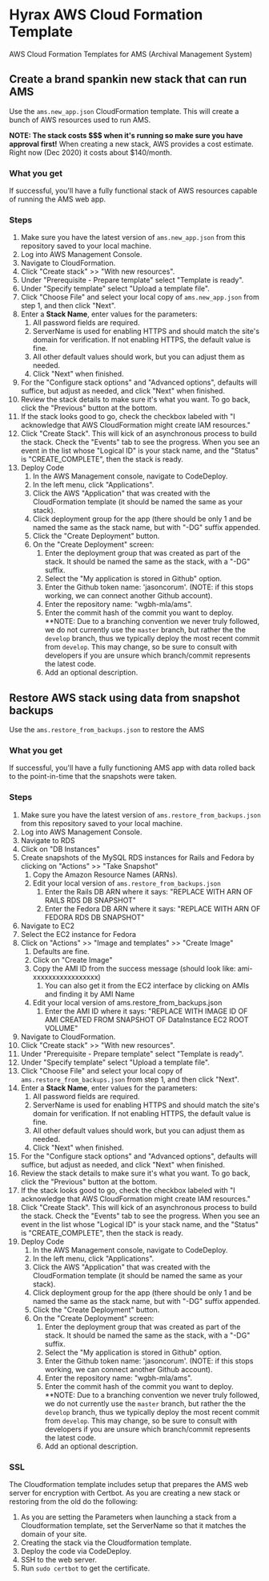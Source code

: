 # Hyrax AWS Cloud Formation Template
AWS Cloud Formation Templates for AMS (Archival Management System)

## Create a brand spankin new stack that can run AMS

Use the `ams.new_app.json` CloudFormation template. This will create a bunch of
AWS resources used to run AMS.

**NOTE: The stack costs $$$ when it's running so make sure you have approval
first!** When creating a new stack, AWS provides a cost estimate. Right now
(Dec 2020) it costs about $140/month.

### What you get

If successful, you'll have a fully functional stack of AWS resources capable of
running the AMS web app.

### Steps

1. Make sure you have the latest version of `ams.new_app.json` from this
   repository saved to your local machine.
1. Log into AWS Management Console.
1. Navigate to CloudFormation.
1. Click "Create stack" >> "With new resources".
1. Under "Prerequisite - Prepare template" select "Template is ready".
1. Under "Specify template" select "Upload a template file".
1. Click "Choose File" and select your local copy of `ams.new_app.json` from
   step 1, and then click "Next".
1. Enter a **Stack Name**, enter values for the parameters:
   1. All password fields are required.
   1. ServerName is used for enabling HTTPS and should match the site's domain for verification. If not enabling HTTPS, the default value is fine.
   1. All other default values should work, but you can adjust them as needed.
   1. Click "Next" when finished.
1. For the "Configure stack options" and "Advanced options", defaults will
   suffice, but adjust as needed, and click "Next" when finished.
1. Review the stack details to make sure it's what you want. To go back, click
   the "Previous" button at the bottom.
1. If the stack looks good to go, check the checkbox labeled with
   "I acknowledge that AWS CloudFormation might create IAM resources."
1. Click "Create Stack". This will kick of an asynchronous process to build
   the stack. Check the "Events" tab to see the progress. When you see an event
   in the list whose "Logical ID" is your stack name, and the "Status" is
   "CREATE_COMPLETE", then the stack is ready.
1. Deploy Code
   1. In the AWS Management console, navigate to CodeDeploy.
   1. In the left menu, click "Applications".
   1. Click the AWS "Application" that was created with the CloudFormation
      template (it should be named the same as your stack).
   1. Click deployment group for the app (there should be only 1 and be named
      the same as the stack name, but with "-DG" suffix appended.
   1. Click the "Create Deployment" button.
   1. On the "Create Deployment" screen:
      1. Enter the deployment group that was created as part of the stack. It
         should be named the same as the stack, with a "-DG" suffix.
      1. Select the "My application is stored in Github" option.
      1. Enter the Github token name: 'jasoncorum'. (NOTE: if this stops
         working, we can connect another Github account).
      1. Enter the repository name: "wgbh-mla/ams".
      1. Enter the commit hash of the commit you want to deploy. **NOTE:
         Due to a branching convention we never truly followed, we do not
         currently use the `master` branch, but rather the the `develop` branch,
         thus we typically deploy the most recent commit from `develop`. This
         may change, so be sure to consult with developers if you are unsure
         which branch/commit represents the latest code.
      1. Add an optional description.

## Restore AWS stack using data from snapshot backups

Use the `ams.restore_from_backups.json` to restore the AMS

### What you get

If successful, you'll have a fully functioning AMS app with data rolled back
to the point-in-time that the snapshots were taken.

### Steps

1. Make sure you have the latest version of `ams.restore_from_backups.json` from this
   repository saved to your local machine.
1. Log into AWS Management Console.
1. Navigate to RDS
1. Click on "DB Instances"
1. Create snapshots of the MySQL RDS instances for Rails and Fedora by clicking on "Actions" >> "Take Snapshot"
   1. Copy the Amazon Resource Names (ARNs).
   1. Edit your local version of `ams.restore_from_backups.json`
      1. Enter the Rails DB ARN where it says: "REPLACE WITH ARN OF RAILS RDS DB SNAPSHOT"
      1. Enter the Fedora DB ARN where it says: "REPLACE WITH ARN OF FEDORA RDS DB SNAPSHOT"
1. Navigate to EC2
1. Select the EC2 instance for Fedora
1. Click on "Actions" >> "Image and templates" >> "Create Image"
   1. Defaults are fine.
   1. Click on "Create Image"
   1. Copy the AMI ID from the success message (should look like: ami-xxxxxxxxxxxxxxxxx)
      1. You can also get it from the EC2 interface by clicking on AMIs and finding it by AMI Name
   1. Edit your local version of ams.restore_from_backups.json
      1. Enter the AMI ID where it says: "REPLACE WITH IMAGE ID OF AMI CREATED FROM SNAPSHOT OF DataInstance EC2 ROOT VOLUME"
1. Navigate to CloudFormation.
1. Click "Create stack" >> "With new resources".
1. Under "Prerequisite - Prepare template" select "Template is ready".
1. Under "Specify template" select "Upload a template file".
1. Click "Choose File" and select your local copy of `ams.restore_from_backups.json` from
   step 1, and then click "Next".
1. Enter a **Stack Name**, enter values for the parameters:
   1. All password fields are required.
   1. ServerName is used for enabling HTTPS and should match the site's domain for verification. If not enabling HTTPS, the default value is fine.
   1. All other default values should work, but you can adjust them as needed.
   1. Click "Next" when finished.
1. For the "Configure stack options" and "Advanced options", defaults will
   suffice, but adjust as needed, and click "Next" when finished.
1. Review the stack details to make sure it's what you want. To go back, click
   the "Previous" button at the bottom.
1. If the stack looks good to go, check the checkbox labeled with
   "I acknowledge that AWS CloudFormation might create IAM resources."
1. Click "Create Stack". This will kick of an asynchronous process to build
   the stack. Check the "Events" tab to see the progress. When you see an event
   in the list whose "Logical ID" is your stack name, and the "Status" is
   "CREATE_COMPLETE", then the stack is ready.
1. Deploy Code
   1. In the AWS Management console, navigate to CodeDeploy.
   1. In the left menu, click "Applications".
   1. Click the AWS "Application" that was created with the CloudFormation
      template (it should be named the same as your stack).
   1. Click deployment group for the app (there should be only 1 and be named
      the same as the stack name, but with "-DG" suffix appended.
   1. Click the "Create Deployment" button.
   1. On the "Create Deployment" screen:
      1. Enter the deployment group that was created as part of the stack. It
         should be named the same as the stack, with a "-DG" suffix.
      1. Select the "My application is stored in Github" option.
      1. Enter the Github token name: 'jasoncorum'. (NOTE: if this stops
         working, we can connect another Github account).
      1. Enter the repository name: "wgbh-mla/ams".
      1. Enter the commit hash of the commit you want to deploy. **NOTE:
         Due to a branching convention we never truly followed, we do not
         currently use the `master` branch, but rather the the `develop` branch,
         thus we typically deploy the most recent commit from `develop`. This
         may change, so be sure to consult with developers if you are unsure
         which branch/commit represents the latest code.
      1. Add an optional description.

### SSL

The Cloudformation template includes setup that prepares the AMS web server for encryption with Certbot. As you are creating a new stack or restoring from the old do the following:

1. As you are setting the Parameters when launching a stack from a Cloudformation template, set the ServerName so that it matches the domain of your site.
1. Creating the stack via the Cloudformation template.
1. Deploy the code via CodeDeploy.
1. SSH to the web server.
1. Run `sudo certbot` to get the certificate.